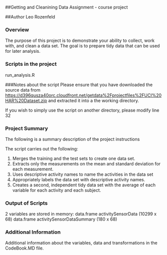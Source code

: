 ##Getting and Cleanining Data Assignment - course project

##Author
Leo Rozenfeld


### Overview
The purpose of this project is to demonstrate your ability to collect, work with, and clean a data set. The goal is to prepare tidy data that can be used for later analysis. 


### Scripts in the project
run_analysis.R

###Notes about the script
Please ensure that you have downloaded the source data from 
https://d396qusza40orc.cloudfront.net/getdata%2Fprojectfiles%2FUCI%20HAR%20Dataset.zip 
and extracted it into a the working directory.

If you wish to simply use the script on another directory, please modify line 32 



### Project Summary
The following is a summary description of the project instructions

The script carries out the following:

1. Merges the training and the test sets to create one data set.
2. Extracts only the measurements on the mean and standard deviation for each measurement. 
3. Uses descriptive activity names to name the activities in the data set
4. Appropriately labels the data set with descriptive activity names. 
5. Creates a second, independent tidy data set with the average of each variable for each activity and each subject. 

### Output of Scripts
2 variables are stored in memory:
data.frame activitySensorData (10299 x 68)
data.frame activitySensorDataSummary (180 x 68)

### Additional Information
Additional information about the variables, data and transformations in the CodeBook.MD file.


